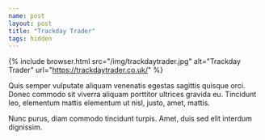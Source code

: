 ```yaml
---
name: post
layout: post
title: "Trackday Trader"
tags: hidden
---
```


{% include browser.html src="/img/trackdaytrader.jpg" alt="Trackday Trader" url="https://trackdaytrader.co.uk/" %}

Quis semper vulputate aliquam venenatis egestas sagittis quisque orci. Donec commodo sit viverra aliquam porttitor ultrices gravida eu. Tincidunt leo, elementum mattis elementum ut nisl, justo, amet, mattis.

Nunc purus, diam commodo tincidunt turpis. Amet, duis sed elit interdum dignissim.
